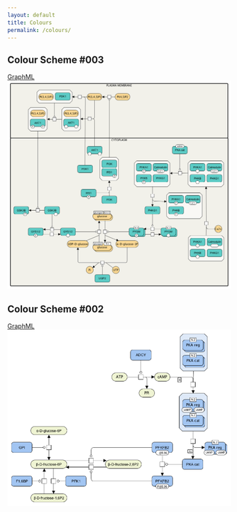 ```yaml
---
layout: default
title: Colours
permalink: /colours/
---
```


## Colour Scheme #003

<a href="/images/colours/CS003.graphml">GraphML</a> &nbsp; 
<img src="/images/colours/CS003.png" width="900"/>  

## Colour Scheme #002

<a href="/images/colours/CS002.graphml">GraphML</a> &nbsp;  
<img src="/images/colours/CS002.png" width="600"/>  

